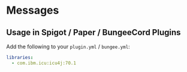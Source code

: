 # Messages

## Usage in Spigot / Paper / BungeeCord Plugins

Add the following to your `plugin.yml` / `bungee.yml`:

```yaml
libraries:
  - com.ibm.icu:icu4j:70.1
```
